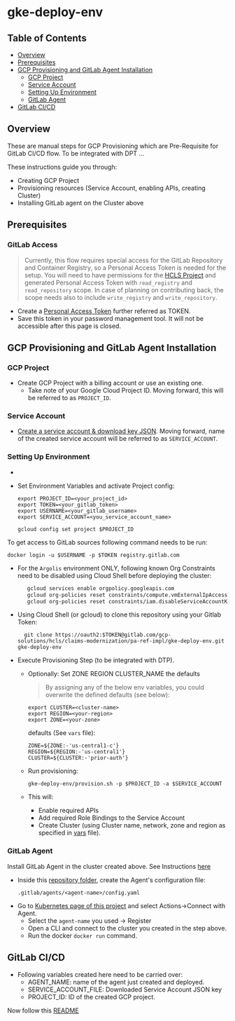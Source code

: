 # gke-deploy-env
## Table of Contents
- [Overview](#overview)
- [Prerequisites](#prerequisites)
- [GCP Provisioning and GitLab Agent Installation](#gcp-agent)
  * [GCP Project](#gcp-project)
  * [Service Account](#service-account)
  * [Setting Up Environment](#setting-up-environment)
  * [GitLab Agent](#gitlab-agent)
- [GitLab CI/CD](#gitlab_ci_cd)

## Overview                 

These are manual steps for GCP Provisioning which are Pre-Requisite for GitLab CI/CD flow.
To be integrated with DPT ...   

These instructions guide you through:
- Creating GCP Project
- Provisioning resources (Service Account, enabling APIs, creating Cluster)
- Installing GitLab agent on the Cluster above

## Prerequisites  <a name="prerequisites"></a>

### GitLab Access
> Currently, this flow requires special access for the GitLab Repository and Container Registry, so a Personal Access Token is needed for the setup.
You will need to have permissions for the [HCLS Project](https://gitlab.com/gcp-solutions/hcls/claims-modernization) and generated Personal Access Token with `read_registry` and `read_repository` scope.
In case of planning on contributing back, the scope needs also to include `write_registry` and `write_repository`.

- Create a [Personal Access Token](https://docs.gitlab.com/ee/user/profile/personal_access_tokens.html#create-a-personal-access-token) further referred as TOKEN.
- Save this token in your password management tool. It will not be accessible after this page is closed.

## GCP Provisioning and GitLab Agent Installation <a name="gcp_agent"></a>

### GCP Project
- Create GCP Project with a billing account or use an existing one. 
  * Take note of your Google Cloud Project ID. Moving forward, this will be referred to as `PROJECT_ID`.

### Service Account
- [Create a service account & download key JSON](https://cloud.google.com/docs/authentication/getting-started#creating_a_service_account). 
Moving forward,  name of the created service account will be referred to as `SERVICE_ACCOUNT`.


### Setting Up Environment
- 


- Set Environment Variables and activate Project config:
  ```shell
  export PROJECT_ID=<your_project_id>
  export TOKEN=<your_gitlab_token>
  export USERNAME=<your_gitlab_username>
  export SERVICE_ACCOUNT=<you_service_account_name>
  ```
  
  ```shell
  gcloud config set project $PROJECT_ID
  ```

To get access to GitLab sources following command needs to be run:
```shell
docker login -u $USERNAME -p $TOKEN registry.gitlab.com
```

- For the `Argolis` environment ONLY, following known Org Constraints need to be disabled using Cloud Shell before deploying the cluster:

  ```sh
     gcloud services enable orgpolicy.googleapis.com
     gcloud org-policies reset constraints/compute.vmExternalIpAccess --project $PROJECT_ID
     gcloud org-policies reset constraints/iam.disableServiceAccountKeyCreation --project $PROJECT_ID
  ```

- Using Cloud Shell (or gcloud) to clone this repository using your Gitlab Token:
    ```shell
      git clone https://oauth2:$TOKEN@gitlab.com/gcp-solutions/hcls/claims-modernization/pa-ref-impl/gke-deploy-env.git gke-deploy-env
    ```

- Execute Provisioning Step (to be integrated with DTP).  
  * Optionally: Set ZONE REGION CLUSTER_NAME the defaults
    > By assigning any of the below env variables, you could overwrite the defined defaults (see below):
    ```shell
    export CLUSTER=<cluster-name>
    export REGION=<your-region>
    export ZONE=<your-zone>
    ```

    defaults (See `vars` file):
    ```shell
    ZONE=${ZONE:-'us-central1-c'}
    REGION=${REGION:-'us-central1'}
    CLUSTER=${CLUSTER:-'prior-auth'}
    ```
  * Run provisioning:
    ```shell
    gke-deploy-env/provision.sh -p $PROJECT_ID -a $SERVICE_ACCOUNT
    ```
  * This will:
      - Enable required APIs
      - Add required Role Bindings to the Service Account
      - Create Cluster (using Cluster name, network, zone and region as specified in [vars](vars) file).

### GitLab Agent <a name="gitlab-agent"></a>
Install GitLab Agent in the cluster created above. See Instructions [here](https://docs.gitlab.com/ee/user/clusters/agent/install/index.html#create-the-agents-configuration-file)
- Inside this [repository folder](https://gitlab.com/gcp-solutions/hcls/claims-modernization/pa-ref-impl/gke-deploy-env/-/tree/main/.gitlab/agents), create the Agent's configuration file:
  ```shell
  .gitlab/agents/<agent-name>/config.yaml
  ```
- Go to [Kubernetes page of this project](https://gitlab.com/gcp-solutions/hcls/claims-modernization/pa-ref-impl/gke-deploy-env/-/clusters) and select Actions->Connect with Agent.
  - Select the `agent-name` you used -> Register
  - Open a CLI and connect to the cluster you created in the step above. 
  - Run the docker `docker run` command.

## GitLab CI/CD <a name="gitlab_ci_cd"></a>
- Following variables created here need to be carried over:
  - AGENT_NAME: name of the agent just created and deployed. 
  - SERVICE_ACCOUNT_FILE: Downloaded Service Account JSON key
  - PROJECT_ID: ID of the created GCP project.
  
Now follow this [README](https://gitlab.com/gcp-solutions/hcls/claims-modernization/pa-ref-impl/DRLS-GCP/-/blob/main/GitLabREADME.md)







